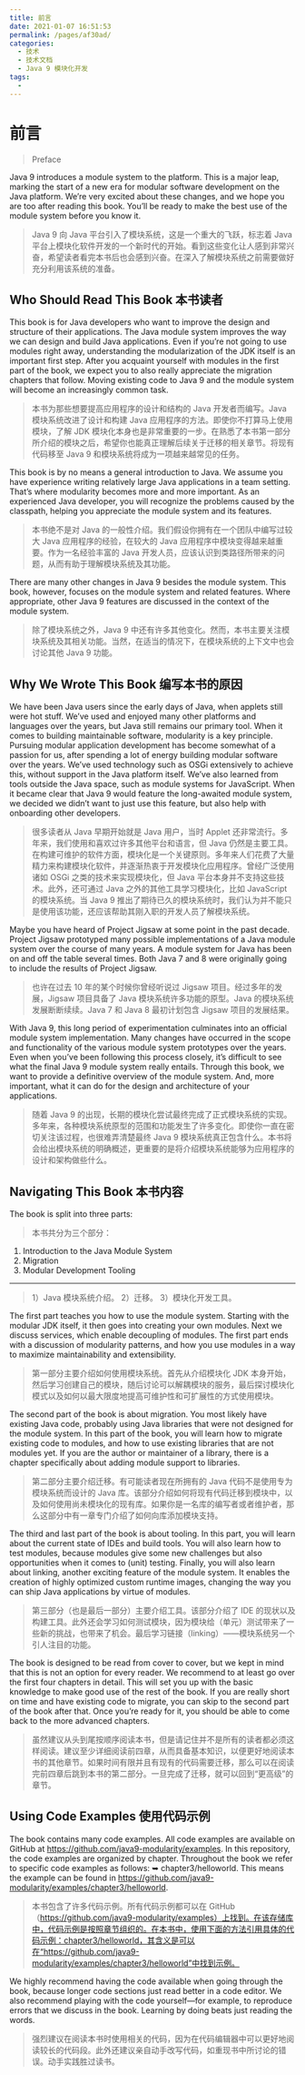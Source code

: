 ```yaml
---
title: 前言
date: 2021-01-07 16:51:53
permalink: /pages/af30ad/
categories:
  - 技术
  - 技术文档
  - Java 9 模块化开发
tags:
  - 
---
```

# 前言

> Preface

Java 9 introduces a module system to the platform. This is a major leap, marking the start of a new era for modular software development on the Java platform. We’re very excited about these changes, and we hope you are too after reading this book. You’ll be ready to make the best use of the module system before you know it.

> Java 9 向 Java 平台引入了模块系统，这是一个重大的飞跃，标志着 Java 平台上模块化软件开发的一个新时代的开始。看到这些变化让人感到非常兴奋，希望读者看完本书后也会感到兴奋。在深入了解模块系统之前需要做好充分利用该系统的准备。

## Who Should Read This Book 本书读者

This book is for Java developers who want to improve the design and structure of their applications. The Java module system improves the way we can design and build Java applications. Even if you’re not going to use modules right away, understanding the modularization of the JDK itself is an important first step. After you acquaint yourself with modules in the first part of the book, we expect you to also really appreciate the migration chapters that follow. Moving existing code to Java 9 and the module system will become an increasingly common task.

> 本书为那些想要提高应用程序的设计和结构的 Java 开发者而编写。Java 模块系统改进了设计和构建 Java 应用程序的方法。即使你不打算马上使用模块，了解 JDK 模块化本身也是非常重要的一步。在熟悉了本书第一部分所介绍的模块之后，希望你也能真正理解后续关于迁移的相关章节。将现有代码移至 Java 9 和模块系统将成为一项越来越常见的任务。

This book is by no means a general introduction to Java. We assume you have experience writing relatively large Java applications in a team setting. That’s where modularity becomes more and more important. As an experienced Java developer, you will recognize the problems caused by the classpath, helping you appreciate the module system and its features.

> 本书绝不是对 Java 的一般性介绍。我们假设你拥有在一个团队中编写过较大 Java 应用程序的经验，在较大的 Java 应用程序中模块变得越来越重要。作为一名经验丰富的 Java 开发人员，应该认识到类路径所带来的问题，从而有助于理解模块系统及其功能。

There are many other changes in Java 9 besides the module system. This book, however, focuses on the module system and related features. Where appropriate, other Java 9 features are discussed in the context of the module system.

> 除了模块系统之外，Java 9 中还有许多其他变化。然而，本书主要关注模块系统及其相关功能。当然，在适当的情况下，在模块系统的上下文中也会讨论其他 Java 9 功能。

## Why We Wrote This Book 编写本书的原因

We have been Java users since the early days of Java, when applets still were hot stuff. We’ve used and enjoyed many other platforms and languages over the years, but Java still remains our primary tool. When it comes to building maintainable software, modularity is a key principle. Pursuing modular application development has become somewhat of a passion for us, after spending a lot of energy building modular software over the years. We’ve used technology such as OSGi extensively to achieve this, without support in the Java platform itself. We’ve also learned from tools outside the Java space, such as module systems for JavaScript. When it became clear that Java 9 would feature the long-awaited module system, we decided we didn’t want to just use this feature, but also help with onboarding other developers.

> 很多读者从 Java 早期开始就是 Java 用户，当时 Applet 还非常流行。多年来，我们使用和喜欢过许多其他平台和语言，但 Java 仍然是主要工具。在构建可维护的软件方面，模块化是一个关键原则。多年来人们花费了大量精力来构建模块化软件，并逐渐热衷于开发模块化应用程序。曾经广泛使用诸如 OSGi 之类的技术来实现模块化，但 Java 平台本身并不支持这些技术。此外，还可通过 Java 之外的其他工具学习模块化，比如 JavaScript 的模块系统。当 Java 9 推出了期待已久的模块系统时，我们认为并不能只是使用该功能，还应该帮助其刚入职的开发人员了解模块系统。

Maybe you have heard of Project Jigsaw at some point in the past decade. Project Jigsaw prototyped many possible implementations of a Java module system over the course of many years. A module system for Java has been on and off the table several times. Both Java 7 and 8 were originally going to include the results of Project Jigsaw.

> 也许在过去 10 年的某个时候你曾经听说过 Jigsaw 项目。经过多年的发展，Jigsaw 项目具备了 Java 模块系统许多功能的原型。Java 的模块系统发展断断续续。Java 7 和 Java 8 最初计划包含 Jigsaw 项目的发展结果。

With Java 9, this long period of experimentation culminates into an official module system implementation. Many changes have occurred in the scope and functionality of the various module system prototypes over the years. Even when you’ve been following this process closely, it’s difficult to see what the final Java 9 module system really entails. Through this book, we want to provide a definitive overview of the module system. And, more important, what it can do for the design and architecture of your applications.

> 随着 Java 9 的出现，长期的模块化尝试最终完成了正式模块系统的实现。多年来，各种模块系统原型的范围和功能发生了许多变化。即使你一直在密切关注该过程，也很难弄清楚最终 Java 9 模块系统真正包含什么。本书将会给出模块系统的明确概述，更重要的是将介绍模块系统能够为应用程序的设计和架构做些什么。

## Navigating This Book 本书内容

The book is split into three parts:

> 本书共分为三个部分：

1. Introduction to the Java Module System
2. Migration
3. Modular Development Tooling

---

> 1）Java 模块系统介绍。
> 2）迁移。
> 3）模块化开发工具。

The first part teaches you how to use the module system. Starting with the modular JDK itself, it then goes into creating your own modules. Next we discuss services, which enable decoupling of modules. The first part ends with a discussion of modularity patterns, and how you use modules in a way to maximize maintainability and extensibility.

> 第一部分主要介绍如何使用模块系统。首先从介绍模块化 JDK 本身开始，然后学习创建自己的模块，随后讨论可以解耦模块的服务，最后探讨模块化模式以及如何以最大限度地提高可维护性和可扩展性的方式使用模块。

The second part of the book is about migration. You most likely have existing Java code, probably using Java libraries that were not designed for the module system. In this part of the book, you will learn how to migrate existing code to modules, and how to use existing libraries that are not modules yet. If you are the author or maintainer of a library, there is a chapter specifically about adding module support to libraries.

> 第二部分主要介绍迁移。有可能读者现在所拥有的 Java 代码不是使用专为模块系统而设计的 Java 库。该部分介绍如何将现有代码迁移到模块中，以及如何使用尚未模块化的现有库。如果你是一名库的编写者或者维护者，那么这部分中有一章专门介绍了如何向库添加模块支持。

The third and last part of the book is about tooling. In this part, you will learn about the current state of IDEs and build tools. You will also learn how to test modules, because modules give some new challenges but also opportunities when it comes to (unit) testing. Finally, you will also learn about linking, another exciting feature of the module system. It enables the creation of highly optimized custom runtime images, changing the way you can ship Java applications by virtue of modules.

> 第三部分（也是最后一部分）主要介绍工具。该部分介绍了 IDE 的现状以及构建工具。此外还会学习如何测试模块，因为模块给（单元）测试带来了一些新的挑战，也带来了机会。最后学习链接（linking）——模块系统另一个引人注目的功能。

The book is designed to be read from cover to cover, but we kept in mind that this is not an option for every reader. We recommend to at least go over the first four chapters in detail. This will set you up with the basic knowledge to make good use of the rest of the book. If you are really short on time and have existing code to migrate, you can skip to the second part of the book after that. Once you’re ready for it, you should be able to come back to the more advanced chapters.

> 虽然建议从头到尾按顺序阅读本书，但是请记住并不是所有的读者都必须这样阅读。建议至少详细阅读前四章，从而具备基本知识，以便更好地阅读本书的其他章节。如果时间有限并且有现有的代码需要迁移，那么可以在阅读完前四章后跳到本书的第二部分。一旦完成了迁移，就可以回到“更高级”的章节。

## Using Code Examples 使用代码示例

The book contains many code examples. All code examples are available on GitHub at https://github.com/java9-modularity/examples. In this repository, the code examples are organized by chapter. Throughout the book we refer to specific code examples as follows: ➥ chapter3/helloworld. This means the example can be found in https://github.com/java9-modularity/examples/chapter3/helloworld.

> 本书包含了许多代码示例。所有代码示例都可以在 GitHub（https://github.com/java9-modularity/examples）上找到。在该存储库中，代码示例是按照章节组织的。在本书中，使用下面的方法引用具体的代码示例：chapter3/helloworld，其含义是可以在“https://github.com/java9-modularity/examples/chapter3/helloworld”中找到示例。

We highly recommend having the code available when going through the book, because longer code sections just read better in a code editor. We also recommend playing with the code yourself—for example, to reproduce errors that we discuss in the book. Learning by doing beats just reading the words.

> 强烈建议在阅读本书时使用相关的代码，因为在代码编辑器中可以更好地阅读较长的代码段。此外还建议亲自动手改写代码，如重现书中所讨论的错误。动手实践胜过读书。
